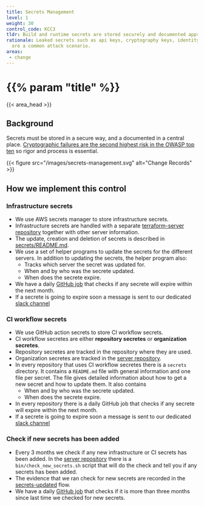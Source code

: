 ```yaml
---
title: Secrets Management
level: 1
weight: 30
control_code: KCC3
tldr: Build and runtime secrets are stored securely and documented appropriately
rationale: Leaked secrets such as api keys, cryptography keys, identity tokens
  are a common attack scenario.
areas: 
 - change
---
```

# {{% param "title" %}}
{{< area_head >}}

## Background

Secrets must be stored in a secure way, and a documented in a central place.
[Cryptographic failures are the second highest risk in the OWASP top ten](https://owasp.org/Top10/A02_2021-Cryptographic_Failures/) 
so rigor and process is essential.

{{< figure src="/images/secrets-management.svg" alt="Change Records" >}}

## How we implement this control

### Infrastructure secrets
* We use AWS secrets manager to store infrastructure secrets.
* Infrastructure secrets are handled with a separate [terraform-server repository](https://github.com/kosli-dev/terraform-server)
together with other server information.
* The update, creation and deletion of secrets is described in [secrets/README.md](https://github.com/kosli-dev/terraform-server/blob/master/secrets/README.md). 
* We use a set of helper programs to update the secrets for the different servers. In addition to updating
the secrets, the helper program also:
   * Tracks which server the secret was updated for.
   * When and by who was the secrete updated.
   * When does the secrete expire.
* We have a daily [GitHub job](https://github.com/kosli-dev/terraform-server/actions/workflows/secret-expire-check.yml)
that checks if any secrete will expire within the next month.
* If a secrete is going to expire soon a message is sent to our dedicated [slack channel](https://kosli-internal.slack.com/archives/C07P4AUQGHH)

### CI workflow secrets
* We use GitHub action secrets to store CI workflow secrets.
* CI workflow secretes are either **repository secretes** or **organization secretes**.
* Repository secretes are tracked in the repository where they are used.
* Organization secretes are tracked in the [server repository](https://github.com/kosli-dev/server).
* In every repository that uses CI workflow secretes there is a `secrets` directory. It contains a
`README.md` file with general information and one file per secret. The file gives detailed information
about how to get a new secret and how to update them. It also contains
   * When and by who was the secrete updated.
   * When does the secrete expire.
* In every repository there is a daily GitHub job that checks if any secrete will expire within the next month.
* If a secrete is going to expire soon a message is sent to our dedicated [slack channel](https://kosli-internal.slack.com/archives/C07P4AUQGHH)

### Check if new secrets has been added
* Every 3 months we check if any new infrastructure or CI secrets has been added. In the 
[server repository](https://github.com/kosli-dev/server) there is a `bin/check_new_secrets.sh` script that will do the
check and tell you if any secrets has been added. 
* The evidence that we ran check for new secrets are recorded in the
[secrets-updated](https://app.kosli.com/kosli/flows/secrets-updated/trails/) flow.
* We have a daily [GitHub job](https://github.com/kosli-dev/server/actions/workflows/check-new-secrets.yml)
that checks if it is more than three months since last time we checked for new secrets.
